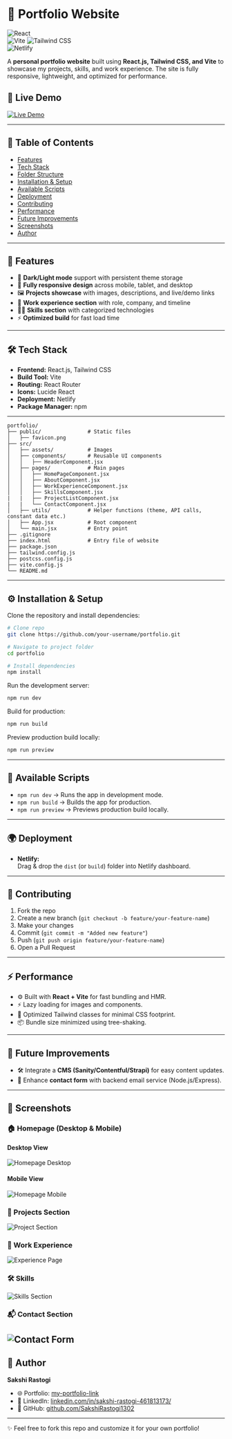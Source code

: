 # 🌟 Portfolio Website

![React](https://img.shields.io/badge/React-20232A?style=for-the-badge&logo=react&logoColor=61DAFB)  
![Vite](https://img.shields.io/badge/Vite-646CFF?style=for-the-badge&logo=Vite&logoColor=white)
![Tailwind CSS](https://img.shields.io/badge/Tailwind_CSS-38B2AC?style=for-the-badge&logo=tailwind-css&logoColor=white)  
![Netlify](https://img.shields.io/badge/Netlify-00C7B7?style=for-the-badge&logo=netlify&logoColor=white) 

A **personal portfolio website** built using **React.js, Tailwind CSS, and Vite** to showcase my projects, skills, and work experience. The site is fully responsive, lightweight, and optimized for performance. 

## 🔗 Live Demo  
[![Live Demo](https://img.shields.io/badge/Visit_Portfolio-Click_Here-blue?style=for-the-badge&logo=vercel)](https://sakshi-rastogi-portfolio.netlify.app/)

---

## 📖 Table of Contents
- [Features](#-features)  
- [Tech Stack](#-tech-stack)  
- [Folder Structure](#-folder-structure)  
- [Installation & Setup](#-installation--setup)  
- [Available Scripts](#-available-scripts)  
- [Deployment](#-deployment)  
- [Contributing](#-contributing)  
- [Performance](#-performance)  
- [Future Improvements](#-future-improvements)  
- [Screenshots](#-screenshots)  
- [Author](#-author)  

---

## 🚀 Features
- 🌙 **Dark/Light mode** support with persistent theme storage  
- 📱 **Fully responsive design** across mobile, tablet, and desktop  
- 🖼️ **Projects showcase** with images, descriptions, and live/demo links  
- 💼 **Work experience section** with role, company, and timeline  
- 🧑‍💻 **Skills section** with categorized technologies  
- ⚡ **Optimized build** for fast load time  

---

## 🛠️ Tech Stack
- **Frontend:** React.js, Tailwind CSS
- **Build Tool:** Vite 
- **Routing:** React Router  
- **Icons:** Lucide React
- **Deployment:** Netlify  
- **Package Manager:** npm 

---

```
portfolio/
├── public/               # Static files
│   ├── favicon.png
├── src/
│   ├── assets/           # Images
│   ├── components/       # Reusable UI components
│   │   ├── HeaderComponent.jsx
│   ├── pages/            # Main pages
│   │   ├── HomePageComponent.jsx
│   │   ├── AboutComponent.jsx
│   │   ├── WorkExperienceComponent.jsx
│   │   ├── SkillsComponent.jsx
|   |   ├── ProjectListComponent.jsx
|   |   └── ContactComponent.jsx
│   ├── utils/            # Helper functions (theme, API calls, constant data etc.)
│   ├── App.jsx           # Root component
│   └── main.jsx          # Entry point
├── .gitignore
├── index.html            # Entry file of website
├── package.json
├── tailwind.config.js
├── postcss.config.js
├── vite.config.js
└── README.md
```

---

## ⚙️ Installation & Setup

Clone the repository and install dependencies:  

```bash
# Clone repo
git clone https://github.com/your-username/portfolio.git

# Navigate to project folder
cd portfolio

# Install dependencies
npm install
```

Run the development server:  
```bash
npm run dev
```

Build for production:  
```bash
npm run build
```

Preview production build locally:  
```bash
npm run preview
```

---

## 📜 Available Scripts

- `npm run dev` → Runs the app in development mode.  
- `npm run build` → Builds the app for production.  
- `npm run preview` → Previews production build locally.  

---

## 🌍 Deployment

- **Netlify:**  
  Drag & drop the `dist` (or `build`) folder into Netlify dashboard.  

---

## 🤝 Contributing

1. Fork the repo  
2. Create a new branch (`git checkout -b feature/your-feature-name`)  
3. Make your changes  
4. Commit (`git commit -m "Added new feature"`)  
5. Push (`git push origin feature/your-feature-name`)  
6. Open a Pull Request  

---

## ⚡ Performance

- ⚙️ Built with **React + Vite** for fast bundling and HMR.  
- ⚡ Lazy loading for images and components.  
- 🎨 Optimized Tailwind classes for minimal CSS footprint.  
- 📦 Bundle size minimized using tree-shaking.  

---

## 🔮 Future Improvements

- 🛠️ Integrate a **CMS (Sanity/Contentful/Strapi)** for easy content updates.   
- 📩 Enhance **contact form** with backend email service (Node.js/Express).  

---

## 📸 Screenshots

### 🏠 Homepage (Desktop & Mobile)  

#### Desktop View
![Homepage Desktop](./public/screenshots/homepage-desktop-view.png)  

#### Mobile View
![Homepage Mobile](./public/screenshots/homepage-mobile-view.png)

### 📂 Projects Section  
![Project Section](./public/screenshots/project-desktop-view.png)

### 💼 Work Experience 
![Experience Page](./public/screenshots/work-experience-desktop-view.png)

### 🛠️ Skills  
![Skills Section](./public/screenshots/skills-desktop-view.png)

### 📬 Contact Section  
![Contact Form](./public/screenshots/contact-desktop-view.png)
---

## 👤 Author

**Sakshi Rastogi**  
- 🌐 Portfolio: [my-portfolio-link](https://sakshi-rastogi-portfolio.netlify.app/)  
- 💼 LinkedIn: [linkedin.com/in/sakshi-rastogi-461813173/](https://www.linkedin.com/in/sakshi-rastogi-461813173/)  
- 🐙 GitHub: [github.com/SakshiRastogi1302](https://github.com/SakshiRastogi1302)  

---

✨ Feel free to fork this repo and customize it for your own portfolio!  

